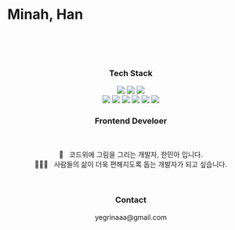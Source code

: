 <h1>Minah, Han</h1>
<br>
<br>
<br>

<h3 align="center">Tech Stack</h3>

<p align="center">
<img src="https://img.shields.io/badge/React-61DAFB?style=flat-square&logo=React&logoColor=white"/></a>
<img src="https://img.shields.io/badge/TypeScript-3178C6?style=flat-square&logo=TypeScript&logoColor=white"/></a>
<img src="https://img.shields.io/badge/JavaScript-F7DF1E?style=flat-square&logo=JavaScript&logoColor=white"/></a>
<br>
<img src="https://img.shields.io/badge/HTML5-E34F26?style=flat-square&logo=HTML5&logoColor=white"/></a>
<img src="https://img.shields.io/badge/CSS3-1572B6?style=flat-square&logo=CSS3&logoColor=white"/></a>
<img src="https://img.shields.io/badge/Sass-CC6699?style=flat-square&logo=Sass&logoColor=white"/></a>
<img src="https://img.shields.io/badge/styledcomponents-DB7093?style=flat-square&logo=styled-components&logoColor=white"/></a>
<img src="https://img.shields.io/badge/Git-F05032?style=flat-square&logo=Git&logoColor=white"/></a>
<img src="https://img.shields.io/badge/GitHub-181717?style=flat-square&logo=GitHub&logoColor=white"/></a>
</p>


<h3 align="center">Frontend Develoer</h3>
<br>
<p align="center">
  🎨 &nbsp  코드위에 그림을 그리는 개발자, 한민아 입니다. <br>
  👩🏻‍💻 &nbsp  사람들의 삶이 더욱 편해지도록 돕는 개발자가 되고 싶습니다. <br>
</p>
<br>

<h3 align="center">Contact</h3>
<p align="center">yegrinaaa@gmail.com</p>
